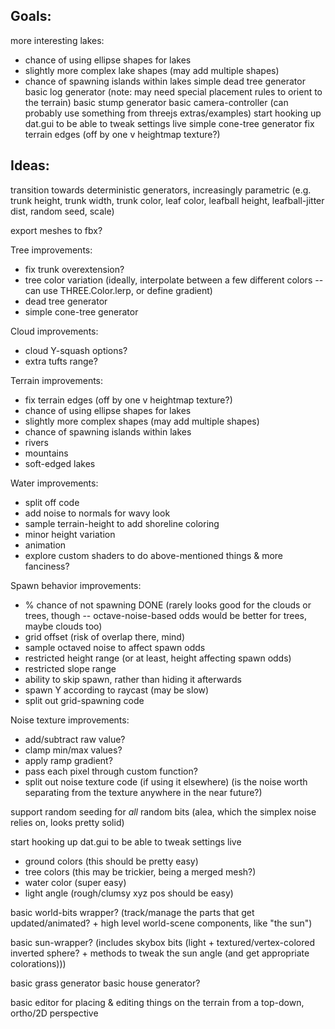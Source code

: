 ## Goals: ##
more interesting lakes:
- chance of using ellipse shapes for lakes
- slightly more complex lake shapes (may add multiple shapes)
- chance of spawning islands within lakes
simple dead tree generator
basic log generator (note: may need special placement rules to orient to the terrain)
basic stump generator
basic camera-controller (can probably use something from threejs extras/examples)
start hooking up dat.gui to be able to tweak settings live
simple cone-tree generator
fix terrain edges (off by one v heightmap texture?)

## Ideas: ##

transition towards deterministic generators, increasingly parametric (e.g. trunk height, trunk width, trunk color, leaf color, leafball height, leafball-jitter dist, random seed, scale)

export meshes to fbx?

Tree improvements:
- fix trunk overextension?
- tree color variation (ideally, interpolate between a few different colors -- can use THREE.Color.lerp, or define gradient)
- dead tree generator
- simple cone-tree generator

Cloud improvements:
- cloud Y-squash options?
- extra tufts range?

Terrain improvements:
- fix terrain edges (off by one v heightmap texture?)
- chance of using ellipse shapes for lakes
- slightly more complex shapes (may add multiple shapes)
- chance of spawning islands within lakes
- rivers
- mountains
- soft-edged lakes

Water improvements:
- split off code
- add noise to normals for wavy look
- sample terrain-height to add shoreline coloring
- minor height variation
- animation
- explore custom shaders to do above-mentioned things & more fanciness?

Spawn behavior improvements:
- % chance of not spawning DONE (rarely looks good for the clouds or trees, though -- octave-noise-based odds would be better for trees, maybe clouds too)
- grid offset (risk of overlap there, mind)
- sample octaved noise to affect spawn odds
- restricted height range (or at least, height affecting spawn odds)
- restricted slope range
- ability to skip spawn, rather than hiding it afterwards
- spawn Y according to raycast (may be slow)
- split out grid-spawning code

Noise texture improvements:
- add/subtract raw value?
- clamp min/max values?
- apply ramp gradient?
- pass each pixel through custom function?
- split out noise texture code (if using it elsewhere) (is the noise worth separating from the texture anywhere in the near future?)

support random seeding for _all_ random bits (alea, which the simplex noise relies on, looks pretty solid)

start hooking up dat.gui to be able to tweak settings live
- ground colors (this should be pretty easy)
- tree colors (this may be trickier, being a merged mesh?)
- water color (super easy)
- light angle (rough/clumsy xyz pos should be easy)

basic world-bits wrapper? (track/manage the parts that get updated/animated? + high level world-scene components, like "the sun")

basic sun-wrapper? (includes skybox bits (light + textured/vertex-colored inverted sphere? + methods to tweak the sun angle (and get appropriate colorations)))

basic grass generator
basic house generator?

basic editor for placing & editing things on the terrain from a top-down, ortho/2D perspective
